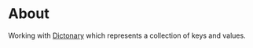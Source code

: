 ﻿# About

Working with [Dictonary](https://docs.microsoft.com/en-us/dotnet/api/system.collections.generic.dictionary-2?view=net-6.0) which represents a collection of keys and values.

